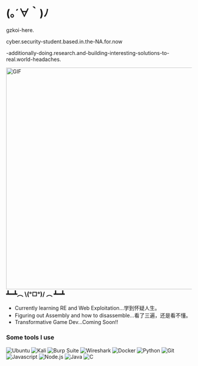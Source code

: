 <h1>  (｡´∀｀)ﾉ  </h1>

<p> gzkoi-here. </p>
<p> cyber.security-student.based.in.the-NA.for.now </p>
<p> -additionally-doing.research.and-building-interesting-solutions-to-real.world-headaches. </p>

<img align="right" width="300" style="width: 600px;" alt="GIF" src="https://media2.giphy.com/media/v1.Y2lkPTc5MGI3NjExM2UzbmlxeXoxNHdkZGF4MjE2N245aXZ4OWNranM3eTd4dmw2amFxOSZlcD12MV9pbnRlcm5hbF9naWZfYnlfaWQmY3Q9Zw/l3q2BAs9N0IItUKA0/giphy.gif"/>


<h3>  ┻━┻︵ \(°□°)/ ︵ ┻━┻  </h3>
<ul>
  <li>  Currently learning RE and Web Exploitation...学到怀疑人生。 </li>
  <li>  Figuring out Assembly and how to disassemble...看了三遍，还是看不懂。 </li>
  <li>  Transformative Game Dev...Coming Soon!!  </li>
</ul>


<!--
<h3>  ( º﹃º )  </h3>
<ul>
  <li><a href="URL"></a>blank</li>
  <li><a href="URL">blank</a></li>
  <li><a href="URL">blank</a></li>
  <li><a href="URL">blank</a></li>
  <li><a href="URL">blank</a></li>
  <li>🌌<a href="URL">blank</a></li>
</ul>
-->

<h3>Some tools I use</h3>
<p>

<img alt="Ubuntu" src="https://img.shields.io/badge/-Ubuntu-1a1a1a?style=flat-square&logo=Ubuntu&logoColor=green" /> 
<img alt="Kali" src="https://img.shields.io/badge/-Kali%20Linux-1a1a1a?style=flat-square&logo=Kali%20Linux&logoColor=green" />
<img alt="Burp Suite" src="https://img.shields.io/badge/-Burp%20Suite-1a1a1a?style=flat-square&logo=Burp%20Suite&logoColor=green" />
<img alt="Wireshark" src="https://img.shields.io/badge/-Wireshark-1a1a1a?style=flat-square&logo=Wireshark&logoColor=green" />

<img alt="Docker" src="https://img.shields.io/badge/-Docker-1a1a1a?style=flat-square&logo=docker&logoColor=green" /> 
<img alt="Python" src="https://img.shields.io/badge/-Python-1a1a1a?style=flat-square&logo=python&logoColor=green" /> 
<img alt="Git" src="https://img.shields.io/badge/-Git-1a1a1a?style=flat-square&logo=git&logoColor=green" /> 
<img alt="Javascript" src="https://img.shields.io/badge/-JavaScript-1a1a1a?style=flat-square&logo=javascript&logoColor=green" /> 
<img alt="Node.js" src="https://img.shields.io/badge/-Nodejs-1a1a1a?style=flat-square&logo=Node.js&logoColor=green" /> 
<img alt="Java" src="https://img.shields.io/badge/-Java-1a1a1a?style=flat-square&logo=openjdk&logoColor=green" /> 
<img alt="C" src="https://img.shields.io/badge/-language-1a1a1a?style=flat-square&logo=c&logoColor=green" /> 

 
</p>



<!--
#### Active Projects

| Project     | Status |
| ----------- | ----------- |
| Build a linux distro from scratch | In-Progress |
| Personal IDS  | Not Started |
-->

